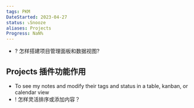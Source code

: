 ```yaml
---
tags: PKM
DateStarted: 2023-04-27
status: ⤵️Snooze
aliases: Projects
Progress: NaN%
---
```


- ? 怎样搭建项目管理面板和数据视图?

## Projects 插件功能作用

- To see my notes and modify their tags and status in a table, kanban, or calendar view
- ! 怎样灵活排序或添加内容？
